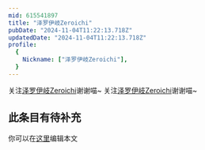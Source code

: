 ```yaml
---
mid: 615541897
title: "泽罗伊岐Zeroichi"
pubDate: "2024-11-04T11:22:13.718Z"
updatedDate: "2024-11-04T11:22:13.718Z"
profile:
  {
    Nickname: ["泽罗伊岐Zeroichi"],
  }
---
```


关注[泽罗伊岐Zeroichi](https://space.bilibili.com/615541897)谢谢喵~ 关注[泽罗伊岐Zeroichi](https://space.bilibili.com/615541897)谢谢喵~

## 此条目有待补充
你可以在[这里](https://github.com/Yuhanawa/VTuber.ICU/edit/master/src/content/v/泽罗伊岐Zeroichi/index.md)编辑本文
